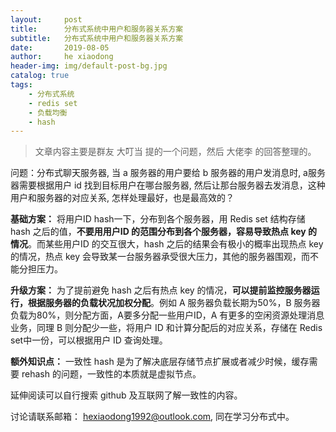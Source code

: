 ```yaml
---
layout:     post
title:      分布式系统中用户和服务器关系方案
subtitle:   分布式系统中用户和服务器关系方案
date:       2019-08-05
author:     he xiaodong
header-img: img/default-post-bg.jpg
catalog: true
tags:
    - 分布式系统
    - redis set
    - 负载均衡
    - hash
---
```


> 文章内容主要是群友 大叮当 提的一个问题，然后 大佬李 的回答整理的。

问题：分布式聊天服务器, 当 a 服务器的用户要给 b 服务器的用户发消息时, a服务器需要根据用户 id 找到目标用户在哪台服务器, 然后让那台服务器去发消息，这种用户和服务器的对应关系, 怎样处理最好，也是最高效的？

**基础方案：** 将用户ID hash一下，分布到各个服务器，用 Redis set 结构存储 hash 之后的值，**不要用用户ID 的范围分布到各个服务器，容易导致热点 key 的情况**。而某些用户ID 的交互很大，hash 之后的结果会有极小的概率出现热点 key 的情况，热点 key 会导致某一台服务器承受很大压力，其他的服务器围观，而不能分担压力。

**升级方案：** 为了提前避免 hash 之后有热点 key 的情况，**可以提前监控服务器运行，根据服务器的负载状况加权分配**。例如 A 服务器负载长期为50%，B 服务器负载为80%，则分配方面，A要多分配一些用户ID，A 有更多的空闲资源处理消息业务，同理 B 则分配少一些，将用户 ID 和计算分配后的对应关系，存储在 Redis set中一份，可以根据用户 ID 查询处理。

**额外知识点：** 一致性 hash 是为了解决底层存储节点扩展或者减少时候，缓存需要 rehash 的问题，一致性的本质就是虚拟节点。

延伸阅读可以自行搜索 github 及互联网了解一致性的内容。

讨论请联系邮箱： hexiaodong1992@outlook.com, 同在学习分布式中。


